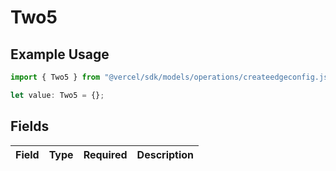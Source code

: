 # Two5

## Example Usage

```typescript
import { Two5 } from "@vercel/sdk/models/operations/createedgeconfig.js";

let value: Two5 = {};
```

## Fields

| Field       | Type        | Required    | Description |
| ----------- | ----------- | ----------- | ----------- |